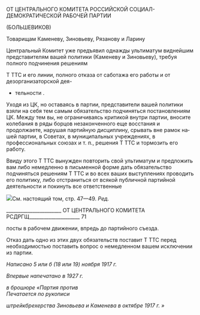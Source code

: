 ОТ ЦЕНТРАЛЬНОГО КОМИТЕТА РОССИЙСКОЙ СОЦИАЛ-ДЕМОКРАТИЧЕСКОЙ РАБОЧЕЙ ПАРТИИ

(БОЛЬШЕВИКОВ)

Товарищам Каменеву, Зиновьеву, Рязанову и Ларину

Центральный Комитет уже предъявил однажды ультиматум виднейшим представи­телям вашей политики (Каменеву и Зиновьеву), требуя полного подчинения решениям

Τ TTC и его линии, полного отказа от саботажа его работы и от дезорганизаторской дея-

* тельности .

Уходя из ЦК, но оставаясь в партии, представители вашей политики взяли на себя тем самым обязательство подчиняться постановлениям ЦК. Между тем вы, не ограни­чиваясь критикой внутри партии, вносите колебания в ряды борцов незаконченного еще восстания и продолжаете, нарушая партийную дисциплину, срывать вне рамок на­шей партии, в Советах, в муниципальных учреждениях, в профессиональных союзах и т. п., решения Τ TTC и тормозить его работу.

Ввиду этого Τ TTC вынужден повторить свой ультиматум и предложить вам либо не­медленно в письменной форме дать обязательство подчиняться решениям Τ TTC и во всех ваших выступлениях проводить его политику, либо отстраниться от всякой публичной партийной деятельности и покинуть все ответственные

![](file:///C:/Users/bot32/AppData/Local/Temp/msohtmlclip1/01/clip_image001.png)См. настоящий том, стр. 47—49. _Ред._

  

_______________________ ОТ ЦЕНТРАЛЬНОГО КОМИТЕТА РСДРГЩ_____________________ 71

посты в рабочем движении, впредь до партийного съезда.

Отказ дать одно из этих двух обязательств поставит Τ TTC перед необходимостью по­ставить вопрос о немедленном вашем исключении из партии.

_Написано 5 или б (18 или 19) ноября 1917 г._

_Впервые напечатано в 1927 г._

_в брошюре «Партия против_                                                               _Печатается по рукописи_

_штрейкбрехерства Зиновьева и_ _Каменева в октябре 1917 г. »_